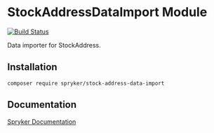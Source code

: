 # StockAddressDataImport Module
[![Build Status](https://travis-ci.org/spryker/stock-address-data-import.svg)](https://travis-ci.org/spryker/stock-address-data-import)

Data importer for StockAddress.

## Installation

```
composer require spryker/stock-address-data-import
```

## Documentation

[Spryker Documentation](https://documentation.spryker.com/module_guide/overview.htm)
